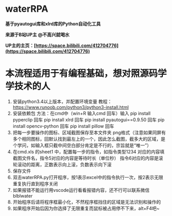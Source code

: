 # waterRPA

**基于pyautogui库和xlrd库的Python自动化工具**

**来源于B站UP主 @不高兴就喝水**

**UP主的主页：[https://space.bilibili.com/412704776](https://space.bilibili.com/412704776)**

# 本流程适用于有编程基础，想对照源码学学技术的人

1.	安装python3.4以上版本，并配置环境变量
教程：https://www.runoob.com/python3/python3-install.html
2.	安装依赖包
方法：在cmd中（win+R  输入cmd  回车）输入
pip install pyperclip 回车
pip install xlrd 回车
pip install pyautogui==0.9.50 回车
pip install opencv-python 回车
pip install pillow 回车
3.	把每一步要操作的图标、区域截图保存至本文件夹  png格式（注意如果同屏有多个相同图标，回默认找到最左上的一个，因此怎么截图，截多大的区域，是个学问，如输入框只截中间空白部分肯定是不行的，宗旨就是“唯一”）
4.	在cmd.xls 的sheet1 中，配置每一步的指令，如指令类型1234  对应的内容填截图文件名，指令5对应的内容是等待时长（单位秒） 指令6对应的内容是滚轮滚动的距离，正数表示向上滚，负数表示向下滚
5.	保存文件
6.	双击waterRPA.py打开程序，按1表示excel中的指令执行一次，按2表示无限重复执行直到程序关闭
7.	如果报错不能运行用vscode运行看看报错内容，还不行可以联系微信blblwater
8.	开始程序后请将程序框最小化，不然程序框挡住的区域是无法识别和操作的
9.	如果程序开始后因为你选择了无限重复而鼠标被占用停不下来，alt+F4吧~

